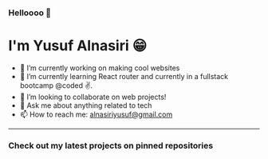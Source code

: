 ### Helloooo 👋
# I'm Yusuf Alnasiri 😁
- 🔭 I’m currently working on making cool websites
- 🌱 I’m currently learning React router and currently in a fullstack bootcamp @coded ✌️.
- 👯 I’m looking to collaborate on web projects!
- 💬 Ask me about anything related to tech
- 📫 How to reach me: alnasiriyusuf@gmail.com
---
### **Check out my latest projects on pinned repositories**
